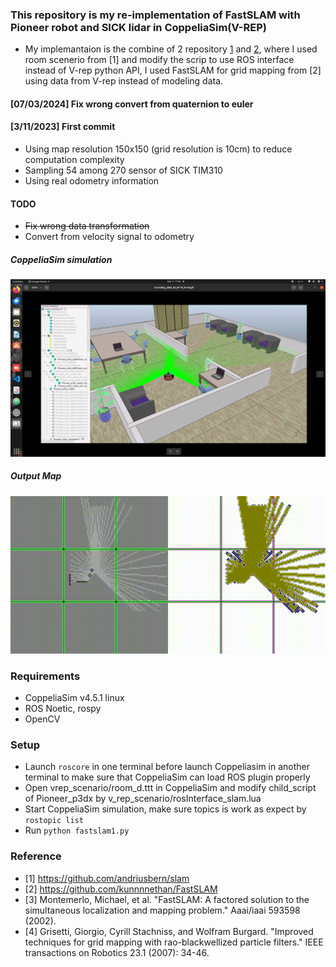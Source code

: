 ### This repository is my re-implementation of FastSLAM with Pioneer robot and SICK lidar in CoppeliaSim(V-REP)
* My implemantaion is the combine of 2 repository [1](https://github.com/andriusbern/slam) and [2](https://github.com/kunnnnethan/FastSLAM),
where I used room scenerio from [1] and modify the scrip to use ROS interface instead of V-rep python API, I used FastSLAM for grid mapping from [2] using data from V-rep instead of modeling data.
#### [07/03/2024] Fix wrong convert from quaternion to euler
#### [3/11/2023] First commit
* Using map resolution 150x150 (grid resolution is 10cm) to reduce computation complexity
* Sampling 54 among 270 sensor of SICK TIM310
* Using real odometry information
#### TODO
* ~~Fix wrong data transformation~~
* Convert from velocity signal to odometry
##### CoppeliaSim simulation
![alt text](https://github.com/phuongboi/fastslam-with-coppeliasim/blob/main/result/2024-03-07-11-03-14.png)
##### Output Map
![alt text](https://github.com/phuongboi/fastslam-with-coppeliasim/blob/main/result/map.gif)   
### Requirements
* CoppeliaSim v4.5.1 linux
* ROS Noetic, rospy
* OpenCV
### Setup
* Launch `roscore` in one terminal before launch Coppeliasim in another terminal to make sure that CoppeliaSim can load ROS plugin properly
* Open vrep_scenario/room_d.ttt in CoppeliaSim and modify child_script of Pioneer_p3dx by v_rep_scenario/rosInterface_slam.lua
* Start CoppeliaSim simulation, make sure topics is work as expect by `rostopic list`
* Run `python fastslam1.py`

### Reference
* [1] https://github.com/andriusbern/slam
* [2] https://github.com/kunnnnethan/FastSLAM
* [3] Montemerlo, Michael, et al. "FastSLAM: A factored solution to the simultaneous localization and mapping problem." Aaai/iaai 593598 (2002).
* [4] Grisetti, Giorgio, Cyrill Stachniss, and Wolfram Burgard. "Improved techniques for grid mapping with rao-blackwellized particle filters." IEEE transactions on Robotics 23.1 (2007): 34-46.
